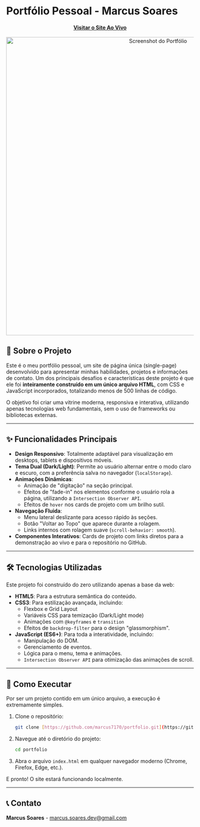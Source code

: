 # Portfólio Pessoal - Marcus Soares

<div align="center">
  <a href="https://marcus7170.github.io/portfolio/">
    <strong>Visitar o Site Ao Vivo</strong>
  </a>
</div>
<br>
<div align="center">
  <img src="https://media.discordapp.net/attachments/1063548453508091924/1402746985769078977/image.png?ex=6895096f&is=6893b7ef&hm=e2f8d313a3063ac90075faa6347d06767afc7be2eb89c18dad0f6b2e7d64b140&=&format=webp&quality=lossless&width=1177&height=700" alt="Screenshot do Portfólio" width="800"/>
</div>

## 📜 Sobre o Projeto

Este é o meu portfólio pessoal, um site de página única (single-page) desenvolvido para apresentar minhas habilidades, projetos e informações de contato. Um dos principais desafios e características deste projeto é que ele foi **inteiramente construído em um único arquivo HTML**, com CSS e JavaScript incorporados, totalizando menos de 500 linhas de código.

O objetivo foi criar uma vitrine moderna, responsiva e interativa, utilizando apenas tecnologias web fundamentais, sem o uso de frameworks ou bibliotecas externas.

---

## ✨ Funcionalidades Principais

* **Design Responsivo**: Totalmente adaptável para visualização em desktops, tablets e dispositivos móveis.
* **Tema Dual (Dark/Light)**: Permite ao usuário alternar entre o modo claro e escuro, com a preferência salva no navegador (`localStorage`).
* **Animações Dinâmicas**:
    * Animação de "digitação" na seção principal.
    * Efeitos de "fade-in" nos elementos conforme o usuário rola a página, utilizando a `Intersection Observer API`.
    * Efeitos de `hover` nos cards de projeto com um brilho sutil.
* **Navegação Fluida**:
    * Menu lateral deslizante para acesso rápido às seções.
    * Botão "Voltar ao Topo" que aparece durante a rolagem.
    * Links internos com rolagem suave (`scroll-behavior: smooth`).
* **Componentes Interativos**: Cards de projeto com links diretos para a demonstração ao vivo e para o repositório no GitHub.

---

## 🛠️ Tecnologias Utilizadas

Este projeto foi construído do zero utilizando apenas a base da web:

* **HTML5**: Para a estrutura semântica do conteúdo.
* **CSS3**: Para estilização avançada, incluindo:
    * Flexbox e Grid Layout
    * Variáveis CSS para temização (Dark/Light mode)
    * Animações com `@keyframes` e `transition`
    * Efeitos de `backdrop-filter` para o design "glassmorphism".
* **JavaScript (ES6+)**: Para toda a interatividade, incluindo:
    * Manipulação do DOM.
    * Gerenciamento de eventos.
    * Lógica para o menu, tema e animações.
    * `Intersection Observer API` para otimização das animações de scroll.

---

## 🚀 Como Executar

Por ser um projeto contido em um único arquivo, a execução é extremamente simples.

1.  Clone o repositório:
    ```bash
    git clone [https://github.com/marcus7170/portfolio.git](https://github.com/marcus7170/portfolio.git)
    ```
2.  Navegue até o diretório do projeto:
    ```bash
    cd portfolio
    ```
3.  Abra o arquivo `index.html` em qualquer navegador moderno (Chrome, Firefox, Edge, etc.).

E pronto! O site estará funcionando localmente.

---

## 📞 Contato

**Marcus Soares** - [marcus.soares.dev@gmail.com](mailto:marcus.soares.dev@gmail.com)
